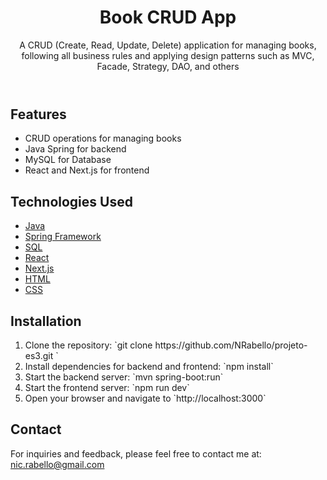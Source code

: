<!DOCTYPE html>
<html lang="en">
<head>
  <meta charset="UTF-8">
  <meta name="viewport" content="width=device-width, initial-scale=1.0">
  <link rel="stylesheet" href="styles.css">
</head>
<body>
  <header>
    <h1>Book CRUD App</h1>
    <p>A CRUD (Create, Read, Update, Delete) application for managing books, following all business rules and applying design patterns such as MVC, Facade, Strategy, DAO, and others </p>
  </header>

  <section class="features">
    <h2>Features</h2>
    <ul>
      <li>CRUD operations for managing books</li>
      <li>Java Spring for backend</li>
      <li>MySQL for Database</li>
      <li>React and Next.js for frontend</li>
    </ul>
  </section>

<section class="technologies">
  <h2>Technologies Used</h2>
  <ul>
    <li><a href="https://www.java.com" target="_blank">Java</a></li>
    <li><a href="https://spring.io" target="_blank">Spring Framework</a></li>
    <li><a href="https://www.mysql.com" target="_blank">SQL</a></li>
    <li><a href="https://reactjs.org" target="_blank">React</a></li>
    <li><a href="https://nextjs.org" target="_blank">Next.js</a></li>
    <li><a href="https://developer.mozilla.org/en-US/docs/Web/HTML" target="_blank">HTML</a></li>
    <li><a href="https://developer.mozilla.org/en-US/docs/Web/CSS" target="_blank">CSS</a></li>
  </ul>
</section>

  <section class="installation">
    <h2>Installation</h2>
    <ol>
      <li>Clone the repository: `git clone https://github.com/NRabello/projeto-es3.git `</li>
      <li>Install dependencies for backend and frontend: `npm install`</li>
      <li>Start the backend server: `mvn spring-boot:run`</li>
      <li>Start the frontend server: `npm run dev`</li>
      <li>Open your browser and navigate to `http://localhost:3000`</li>
    </ol>
  </section>

  <section class="contact">
    <h2>Contact</h2>
    <p>For inquiries and feedback, please feel free to contact me at: <a href="mailto:nic.rabello@gmail.com">nic.rabello@gmail.com</a></p>
  </section>
</body>
</html>
